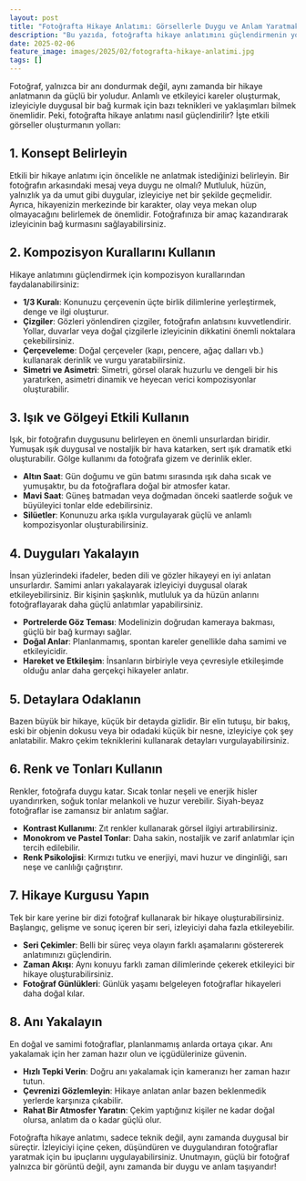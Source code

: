 ```yaml
---
layout: post
title: "Fotoğrafta Hikaye Anlatımı: Görsellerle Duygu ve Anlam Yaratmak"
description: "Bu yazıda, fotoğrafta hikaye anlatımını güçlendirmenin yollarını paylaşıyoruz."
date: 2025-02-06
feature_image: images/2025/02/fotografta-hikaye-anlatimi.jpg
tags: []
---
```


Fotoğraf, yalnızca bir anı dondurmak değil, aynı zamanda bir hikaye anlatmanın da güçlü bir yoludur. Anlamlı ve etkileyici kareler oluşturmak, izleyiciyle duygusal bir bağ kurmak için bazı teknikleri ve yaklaşımları bilmek önemlidir. Peki, fotoğrafta hikaye anlatımı nasıl güçlendirilir? İşte etkili görseller oluşturmanın yolları:

<!--more-->

## 1. Konsept Belirleyin

Etkili bir hikaye anlatımı için öncelikle ne anlatmak istediğinizi belirleyin. Bir fotoğrafın arkasındaki mesaj veya duygu ne olmalı? Mutluluk, hüzün, yalnızlık ya da umut gibi duygular, izleyiciye net bir şekilde geçmelidir. Ayrıca, hikayenizin merkezinde bir karakter, olay veya mekan olup olmayacağını belirlemek de önemlidir. Fotoğrafınıza bir amaç kazandırarak izleyicinin bağ kurmasını sağlayabilirsiniz.

## 2. Kompozisyon Kurallarını Kullanın

Hikaye anlatımını güçlendirmek için kompozisyon kurallarından faydalanabilirsiniz:

- **1/3 Kuralı**: Konunuzu çerçevenin üçte birlik dilimlerine yerleştirmek, denge ve ilgi oluşturur.
- **Çizgiler**: Gözleri yönlendiren çizgiler, fotoğrafın anlatısını kuvvetlendirir. Yollar, duvarlar veya doğal çizgilerle izleyicinin dikkatini önemli noktalara çekebilirsiniz.
- **Çerçeveleme**: Doğal çerçeveler (kapı, pencere, ağaç dalları vb.) kullanarak derinlik ve vurgu yaratabilirsiniz.
- **Simetri ve Asimetri**: Simetri, görsel olarak huzurlu ve dengeli bir his yaratırken, asimetri dinamik ve heyecan verici kompozisyonlar oluşturabilir.

## 3. Işık ve Gölgeyi Etkili Kullanın

Işık, bir fotoğrafın duygusunu belirleyen en önemli unsurlardan biridir. Yumuşak ışık duygusal ve nostaljik bir hava katarken, sert ışık dramatik etki oluşturabilir. Gölge kullanımı da fotoğrafa gizem ve derinlik ekler.

- **Altın Saat**: Gün doğumu ve gün batımı sırasında ışık daha sıcak ve yumuşaktır, bu da fotoğraflara doğal bir atmosfer katar.
- **Mavi Saat**: Güneş batmadan veya doğmadan önceki saatlerde soğuk ve büyüleyici tonlar elde edebilirsiniz.
- **Silüetler**: Konunuzu arka ışıkla vurgulayarak güçlü ve anlamlı kompozisyonlar oluşturabilirsiniz.

## 4. Duyguları Yakalayın

İnsan yüzlerindeki ifadeler, beden dili ve gözler hikayeyi en iyi anlatan unsurlardır. Samimi anları yakalayarak izleyiciyi duygusal olarak etkileyebilirsiniz. Bir kişinin şaşkınlık, mutluluk ya da hüzün anlarını fotoğraflayarak daha güçlü anlatımlar yapabilirsiniz.

- **Portrelerde Göz Teması**: Modelinizin doğrudan kameraya bakması, güçlü bir bağ kurmayı sağlar.
- **Doğal Anlar**: Planlanmamış, spontan kareler genellikle daha samimi ve etkileyicidir.
- **Hareket ve Etkileşim**: İnsanların birbiriyle veya çevresiyle etkileşimde olduğu anlar daha gerçekçi hikayeler anlatır.

## 5. Detaylara Odaklanın

Bazen büyük bir hikaye, küçük bir detayda gizlidir. Bir elin tutuşu, bir bakış, eski bir objenin dokusu veya bir odadaki küçük bir nesne, izleyiciye çok şey anlatabilir. Makro çekim tekniklerini kullanarak detayları vurgulayabilirsiniz.

## 6. Renk ve Tonları Kullanın

Renkler, fotoğrafa duygu katar. Sıcak tonlar neşeli ve enerjik hisler uyandırırken, soğuk tonlar melankoli ve huzur verebilir. Siyah-beyaz fotoğraflar ise zamansız bir anlatım sağlar.

- **Kontrast Kullanımı**: Zıt renkler kullanarak görsel ilgiyi artırabilirsiniz.
- **Monokrom ve Pastel Tonlar**: Daha sakin, nostaljik ve zarif anlatımlar için tercih edilebilir.
- **Renk Psikolojisi**: Kırmızı tutku ve enerjiyi, mavi huzur ve dinginliği, sarı neşe ve canlılığı çağrıştırır.

## 7. Hikaye Kurgusu Yapın

Tek bir kare yerine bir dizi fotoğraf kullanarak bir hikaye oluşturabilirsiniz. Başlangıç, gelişme ve sonuç içeren bir seri, izleyiciyi daha fazla etkileyebilir.

- **Seri Çekimler**: Belli bir süreç veya olayın farklı aşamalarını göstererek anlatımınızı güçlendirin.
- **Zaman Akışı**: Aynı konuyu farklı zaman dilimlerinde çekerek etkileyici bir hikaye oluşturabilirsiniz.
- **Fotoğraf Günlükleri**: Günlük yaşamı belgeleyen fotoğraflar hikayeleri daha doğal kılar.

## 8. Anı Yakalayın

En doğal ve samimi fotoğraflar, planlanmamış anlarda ortaya çıkar. Anı yakalamak için her zaman hazır olun ve içgüdülerinize güvenin.

- **Hızlı Tepki Verin**: Doğru anı yakalamak için kameranızı her zaman hazır tutun.
- **Çevrenizi Gözlemleyin**: Hikaye anlatan anlar bazen beklenmedik yerlerde karşınıza çıkabilir.
- **Rahat Bir Atmosfer Yaratın**: Çekim yaptığınız kişiler ne kadar doğal olursa, anlatım da o kadar güçlü olur.

Fotoğrafta hikaye anlatımı, sadece teknik değil, aynı zamanda duygusal bir süreçtir. İzleyiciyi içine çeken, düşündüren ve duygulandıran fotoğraflar yaratmak için bu ipuçlarını uygulayabilirsiniz. Unutmayın, güçlü bir fotoğraf yalnızca bir görüntü değil, aynı zamanda bir duygu ve anlam taşıyandır!
